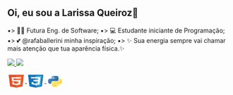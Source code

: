 ##  Oi,  eu sou a Larissa Queiroz💖

▪> 👩‍💻 Futura Eng. de Software;
▪> 💻 Estudante iniciante de Programação;
▪> 💕 @rafaballerini minha inspiração;
▪> ✨ Sua energia sempre vai chamar mais atenção que tua aparência física.✨

<div>
  <a href="https://github.com/larissazorieuq">
  <img height="180em" src="https://github-readme-stats.vercel.app/api?username=larissazorieuq&show_icons=true&theme=dracula&include_all_commits=true&count_private=true"/>
  <img height="180em" src="https://github-readme-stats.vercel.app/api/top-langs/?username=larissazorieuq&layout=compact&langs_count=7&theme=dracula"/>
</div>
  <div style="display: inline_block"><br>
  <img align="center" alt="Rafa-HTML" height="30" width="40" src="https://raw.githubusercontent.com/devicons/devicon/master/icons/html5/html5-original.svg">
  <img align="center" alt="Rafa-CSS" height="30" width="40" src="https://raw.githubusercontent.com/devicons/devicon/master/icons/css3/css3-original.svg">
   <img align="center" alt="Rafa-Python" height="30" width="40" src="https://raw.githubusercontent.com/devicons/devicon/master/icons/python/python-original.svg">
</div>
  
  ##
  

  

  
